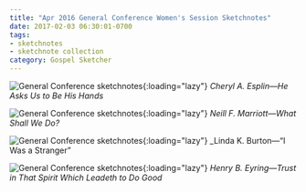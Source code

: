 ```yaml
---
title: "Apr 2016 General Conference Women's Session Sketchnotes"
date: 2017-02-03 06:30:01-0700
tags:
- sketchnotes
- sketchnote collection
category: Gospel Sketcher
---
```


![General Conference sketchnotes](https://media.bennorris.org/images/gospelsketcher/uploads/2018/17d5f57abe.jpg){:loading="lazy"}
_Cheryl A. Esplin—He Asks Us to Be His Hands_

![General Conference sketchnotes](https://media.bennorris.org/images/gospelsketcher/uploads/2018/55fb77486f.jpg){:loading="lazy"}
_Neill F. Marriott—What Shall We Do?_

![General Conference sketchnotes](https://media.bennorris.org/images/gospelsketcher/uploads/2018/f48d7bfa9a.jpg){:loading="lazy"}
_Linda K. Burton—“I Was a Stranger”

![General Conference sketchnotes](https://media.bennorris.org/images/gospelsketcher/uploads/2018/0424119b6c.jpg){:loading="lazy"}
_Henry B. Eyring—Trust in That Spirit Which Leadeth to Do Good_
